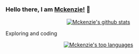 ### Hello there, I am [Mckenzie!](https://mckenz31.github.io) 👋
<p align="center">
  <a href="https://github.com/anuraghazra/github-readme-stats">  
    <img alt="Mckenzie's github stats" src="https://github-readme-stats.vercel.app/api?username=mckenz31&count_private=true&hide=issues,stars&theme=radical&show_icons=true"/>
  </a>
</p>

Exploring and coding

<p align="center">
  <a href="https://github.com/anuraghazra/github-readme-stats">
    <img alt="Mckenzie's top languages" src="https://github-readme-stats.vercel.app/api/top-langs/?username=mckenz31&layout=compact&theme=highcontrast"/>
  </a>
</p>
<!--
**Mckenz31/Mckenz31** is a ✨ _special_ ✨ repository because its `README.md` (this file) appears on your GitHub profile.

Here are some ideas to get you started:

- 🔭 I’m currently working on ...
- 🌱 I’m currently learning ...
- 👯 I’m looking to collaborate on ...
- 🤔 I’m looking for help with ...
- 💬 Ask me about ...
- 📫 How to reach me: ...
- 😄 Pronouns: ...
- ⚡ Fun fact: ...
-->
